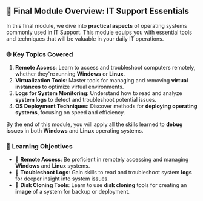 ## 🎉 **Final Module Overview: IT Support Essentials**

In this final module, we dive into **practical aspects** of operating systems commonly used in IT Support. This module equips you with essential tools and techniques that will be valuable in your daily IT operations.

### 🌐 **Key Topics Covered**

1. **Remote Access**: Learn to access and troubleshoot computers remotely, whether they're running **Windows** or **Linux**.
2. **Virtualization Tools**: Master tools for managing and removing **virtual instances** to optimize virtual environments.
3. **Logs for System Monitoring**: Understand how to read and analyze **system logs** to detect and troubleshoot potential issues.
4. **OS Deployment Techniques**: Discover methods for **deploying operating systems**, focusing on speed and efficiency.

By the end of this module, you will apply all the skills learned to **debug issues** in both **Windows** and **Linux** operating systems.

### 🎯 **Learning Objectives**

- 🔑 **Remote Access**: Be proficient in remotely accessing and managing **Windows** and **Linux** systems.
- 🔧 **Troubleshoot Logs**: Gain skills to read and troubleshoot system **logs** for deeper insight into system issues.
- 💽 **Disk Cloning Tools**: Learn to use **disk cloning** tools for creating an **image** of a system for backup or deployment.